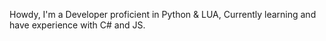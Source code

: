Howdy,
I'm a Developer proficient in Python & LUA,
Currently learning and have experience with C# and JS.
